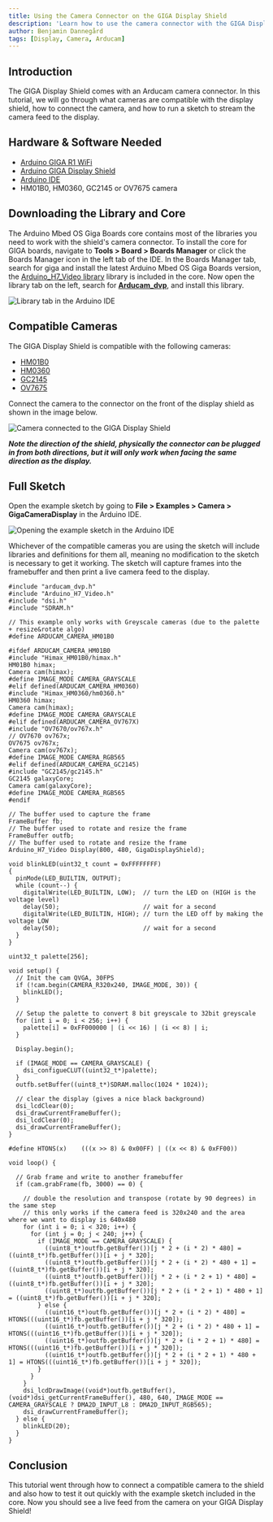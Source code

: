 ```yaml
---
title: Using the Camera Connector on the GIGA Display Shield
description: 'Learn how to use the camera connector with the GIGA Display Shield.'
author: Benjamin Dannegård
tags: [Display, Camera, Arducam]
---
```


## Introduction

The GIGA Display Shield comes with an Arducam camera connector. In this tutorial, we will go through what cameras are compatible with the display shield, how to connect the camera, and how to run a sketch to stream the camera feed to the display.

## Hardware & Software Needed

- [Arduino GIGA R1 WiFi](/hardware/giga-r1)
- [Arduino GIGA Display Shield]()
- [Arduino IDE](https://www.arduino.cc/en/software)
- HM01B0, HM0360, GC2145 or OV7675 camera

## Downloading the Library and Core

The Arduino Mbed OS Giga Boards core contains most of the libraries you need to work with the shield's camera connector. To install the core for GIGA boards, navigate to **Tools > Board > Boards Manager** or click the Boards Manager icon in the left tab of the IDE. In the Boards Manager tab, search for giga and install the latest Arduino Mbed OS Giga Boards version, the [Arduino_H7_Video library](https://github.com/arduino/ArduinoCore-mbed/tree/main/libraries/Arduino_H7_Video) library is included in the core. Now open the library tab on the left, search for [**Arducam_dvp**](https://www.arduino.cc/reference/en/libraries/arducam_dvp/), and install this library.

![Library tab in the Arduino IDE](assets/ide-library.svg)

## Compatible Cameras

The GIGA Display Shield is compatible with the following cameras:

- [HM01B0](https://www.arducam.com/product/hm01b0-qvga-monochrome-dvp-camera-module-for-arduino-giga-r1-wifi-board/)
- [HM0360](https://www.arducam.com/product/hm0360-vga-monochrome-dvp-camera-module-for-arduino-giga-r1-wifi-board/)
- [GC2145](https://www.arducam.com/product/2mp-gc2145-color-dvp-camera-module-for-arduino-giga-r1-wifi-board/)
- [OV7675](https://store.arduino.cc/products/arducam-camera-module?queryID=undefined)

Connect the camera to the connector on the front of the display shield as shown in the image below.

![Camera connected to the GIGA Display Shield](assets/camera-connected.svg)

***Note the direction of the shield, physically the connector can be plugged in from both directions, but it will only work when facing the same direction as the display.***

## Full Sketch

Open the example sketch by going to **File > Examples > Camera > GigaCameraDisplay** in the Arduino IDE.

![Opening the example sketch in the Arduino IDE](assets/ide-example.svg)

Whichever of the compatible cameras you are using the sketch will include libraries and definitions for them all, meaning no modification to the sketch is necessary to get it working. The sketch will capture frames into the framebuffer and then print a live camera feed to the display.

```arduino
#include "arducam_dvp.h"
#include "Arduino_H7_Video.h"
#include "dsi.h"
#include "SDRAM.h"

// This example only works with Greyscale cameras (due to the palette + resize&rotate algo)
#define ARDUCAM_CAMERA_HM01B0

#ifdef ARDUCAM_CAMERA_HM01B0
#include "Himax_HM01B0/himax.h"
HM01B0 himax;
Camera cam(himax);
#define IMAGE_MODE CAMERA_GRAYSCALE
#elif defined(ARDUCAM_CAMERA_HM0360)
#include "Himax_HM0360/hm0360.h"
HM0360 himax;
Camera cam(himax);
#define IMAGE_MODE CAMERA_GRAYSCALE
#elif defined(ARDUCAM_CAMERA_OV767X)
#include "OV7670/ov767x.h"
// OV7670 ov767x;
OV7675 ov767x;
Camera cam(ov767x);
#define IMAGE_MODE CAMERA_RGB565
#elif defined(ARDUCAM_CAMERA_GC2145)
#include "GC2145/gc2145.h"
GC2145 galaxyCore;
Camera cam(galaxyCore);
#define IMAGE_MODE CAMERA_RGB565
#endif

// The buffer used to capture the frame
FrameBuffer fb;
// The buffer used to rotate and resize the frame
FrameBuffer outfb;
// The buffer used to rotate and resize the frame
Arduino_H7_Video Display(800, 480, GigaDisplayShield);

void blinkLED(uint32_t count = 0xFFFFFFFF)
{
  pinMode(LED_BUILTIN, OUTPUT);
  while (count--) {
    digitalWrite(LED_BUILTIN, LOW);  // turn the LED on (HIGH is the voltage level)
    delay(50);                       // wait for a second
    digitalWrite(LED_BUILTIN, HIGH); // turn the LED off by making the voltage LOW
    delay(50);                       // wait for a second
  }
}

uint32_t palette[256];

void setup() {
  // Init the cam QVGA, 30FPS
  if (!cam.begin(CAMERA_R320x240, IMAGE_MODE, 30)) {
    blinkLED();
  }

  // Setup the palette to convert 8 bit greyscale to 32bit greyscale
  for (int i = 0; i < 256; i++) {
    palette[i] = 0xFF000000 | (i << 16) | (i << 8) | i;
  }

  Display.begin();

  if (IMAGE_MODE == CAMERA_GRAYSCALE) {
    dsi_configueCLUT((uint32_t*)palette);
  }
  outfb.setBuffer((uint8_t*)SDRAM.malloc(1024 * 1024));

  // clear the display (gives a nice black background)
  dsi_lcdClear(0);
  dsi_drawCurrentFrameBuffer();
  dsi_lcdClear(0);
  dsi_drawCurrentFrameBuffer();
}

#define HTONS(x)    (((x >> 8) & 0x00FF) | ((x << 8) & 0xFF00))

void loop() {

  // Grab frame and write to another framebuffer
  if (cam.grabFrame(fb, 3000) == 0) {

    // double the resolution and transpose (rotate by 90 degrees) in the same step
    // this only works if the camera feed is 320x240 and the area where we want to display is 640x480
    for (int i = 0; i < 320; i++) {
      for (int j = 0; j < 240; j++) {
        if (IMAGE_MODE == CAMERA_GRAYSCALE) {
          ((uint8_t*)outfb.getBuffer())[j * 2 + (i * 2) * 480] = ((uint8_t*)fb.getBuffer())[i + j * 320];
          ((uint8_t*)outfb.getBuffer())[j * 2 + (i * 2) * 480 + 1] = ((uint8_t*)fb.getBuffer())[i + j * 320];
          ((uint8_t*)outfb.getBuffer())[j * 2 + (i * 2 + 1) * 480] = ((uint8_t*)fb.getBuffer())[i + j * 320];
          ((uint8_t*)outfb.getBuffer())[j * 2 + (i * 2 + 1) * 480 + 1] = ((uint8_t*)fb.getBuffer())[i + j * 320];
        } else {
          ((uint16_t*)outfb.getBuffer())[j * 2 + (i * 2) * 480] = HTONS(((uint16_t*)fb.getBuffer())[i + j * 320]);
          ((uint16_t*)outfb.getBuffer())[j * 2 + (i * 2) * 480 + 1] = HTONS(((uint16_t*)fb.getBuffer())[i + j * 320]);
          ((uint16_t*)outfb.getBuffer())[j * 2 + (i * 2 + 1) * 480] = HTONS(((uint16_t*)fb.getBuffer())[i + j * 320]);
          ((uint16_t*)outfb.getBuffer())[j * 2 + (i * 2 + 1) * 480 + 1] = HTONS(((uint16_t*)fb.getBuffer())[i + j * 320]);
        }
      }
    }
    dsi_lcdDrawImage((void*)outfb.getBuffer(), (void*)dsi_getCurrentFrameBuffer(), 480, 640, IMAGE_MODE == CAMERA_GRAYSCALE ? DMA2D_INPUT_L8 : DMA2D_INPUT_RGB565);
    dsi_drawCurrentFrameBuffer();
  } else {
    blinkLED(20);
  }
}
```

## Conclusion

This tutorial went through how to connect a compatible camera to the shield and also how to test it out quickly with the example sketch included in the core. Now you should see a live feed from the camera on your GIGA Display Shield!
